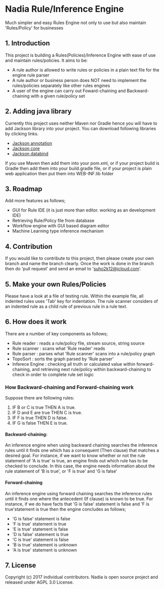 
# **Nadia** Rule/Inference Engine
Much simpler and easy Rules Engine not only to use but also maintain 'Rules/Policy' for businesses

## 1. Introduction
This project is building a Rules(Policies)/Inference Engine with ease of use and maintain rules/policies. It aims to be:

* A rule author is allowed to write rules or policies in a plain text file for the engine rule parser
* A rule author or business person does NOT need to implement the rules/policies separately like other rules engines
* A user of the engine can carry out Foward-chaining and Backward-chaining with a given rule/policy set

## 2. Adding java library
Currently this project uses neither Maven nor Gradle hence you will have to add Jackson library into your project.
You can download following libraries by clicking links.

* [Jackson annotation](https://mvnrepository.com/artifact/com.fasterxml.jackson.core/jackson-annotations/2.9.0)
* [Jackson core](https://mvnrepository.com/artifact/com.fasterxml.jackson.core/jackson-core/2.9.0)
* [Jackson databind](https://mvnrepository.com/artifact/com.fasterxml.jackson.core/jackson-databind/2.9.0)

If you use Maven then add them into your pom.xml, or if your project build is Gradle then add them into your build.gradle file, or if your project is plain web application then put them into WEB-INF.lib folder

## 3. Roadmap
Add more features as follows;

* GUI for Rule IDE (it is just more than editor. working as an development IDE)
* Retrieving Rule/Policy file from database
* Workflow engine with GUI based diagram editor 
* Machine Learning type inference mechanism

## 4. Contribution
If you would like to contribute to this project, then please create your own branch and name the branch clearly. Once the work is done in the branch then do 'pull request' and send an email to 'suho2k12@icloud.com'.

## 5. Make your own Rules/Policies
Please have a look at a file of testing rule. Within the example file, all indented rules uses 'Tab' key for indentation. The rule scanner considers of an indented rule as a child rule of previous rule in a rule text.

## 6. How does it work
There are a number of key components as follows;

* Rule reader     : reads a rule/policy file, stream source, string source
* Rule scanner    : scans what 'Rule reader' reads
* Rule parser     : parses what 'Rule scanner' scans into a rule/policy graph
* TopoSort        : sorts the graph parsed by 'Rule parser'
* Inferece Engine : checking all truth or calculated value within forward-chaining, and retrieving next rule/policy within backward-chaining to check in order to complete rule set logic

### How Backward-chaining and Forward-chaining work
Suppose there are following rules:


1. IF B or C is true THEN A is true.
2. IF D and E are true THEN C is true.
3. IF F is true THEN D is false.
4. IF G is false THEN E is true.

#### Backward-chaining:
An inference engine when using backward chaining searches the inference rules until it finds one which has a consequent (Then clause) that matches a desired goal. For instance, if we want to know whether or not the rule statement of 'A is true' is true, an engine finds out which rule has to be checked to conclude. In this case, the engine needs information about the rule statement of 'B is true', or 'F is true' and 'G is false'

#### Forward-chaining
An inference engine using forward chaining searches the inference rules until it finds one where the antecedent (If clause) is known to be true. For instance, if we do have facts that 'G is false' statement is false and 'F is true'statement is true then the engine concludes as follows;
* 'G is false' statement is false
* 'F is true' statement is true
* 'E is true' statement is false
* 'D is false' statement is true
* 'C is true' statement is false
* 'B is true' statement is unknown
* 'A is true' statement is unknown

## 7. License
Copyright (c) 2017 individual contributors.
Nadia is open source project and released under AGPL 3.0 License.
